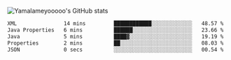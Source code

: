 ![Yamalameyooooo's GitHub stats](https://github-readme-stats.vercel.app/api?username=yamalameyooooo&theme=transparent&show_icons=true\&show=reviews,discussions_started,discussions_answered,prs_merged,prs_merged_percentage)

<!--START_SECTION:waka-->

```txt
XML               14 mins         ████████████░░░░░░░░░░░░░   48.57 %
Java Properties   6 mins          ██████░░░░░░░░░░░░░░░░░░░   23.66 %
Java              5 mins          ████▓░░░░░░░░░░░░░░░░░░░░   19.19 %
Properties        2 mins          ██░░░░░░░░░░░░░░░░░░░░░░░   08.03 %
JSON              0 secs          ░░░░░░░░░░░░░░░░░░░░░░░░░   00.54 %
```

<!--END_SECTION:waka-->
